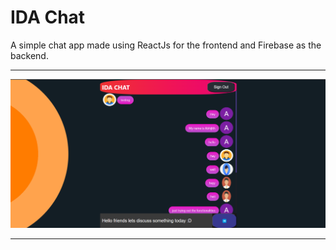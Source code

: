 # IDA Chat
A simple chat app made using ReactJs for the frontend and Firebase as the backend.
- - - -
![Image](PImage/project.png)
- - - - 

